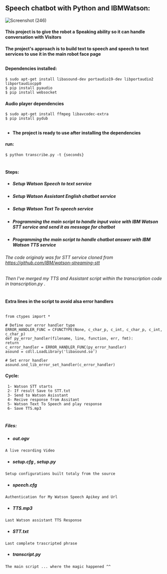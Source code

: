 ## Speech chatbot with Python and IBMWatson:

![Screenshot (246)](https://user-images.githubusercontent.com/49666154/127555231-98bd7ea2-96fa-416a-ae7b-fdd68ec45006.png) 
#### This project is to give the robot a Speaking ability so it can handle conversation with Visitors
#### The project's approach is to build text to speech and speech to text services to use it in the main robot face page



 ##
 

#### Dependencies installed:

 ````
 $ sudo apt-get install libasound-dev portaudio19-dev libportaudio2 libportaudiocpp0
 $ pip install pyaudio
 $ pip install websocket 
 ````
  #### Audio player dependencies
 ````
 $ sudo apt-get install ffmpeg libavcodec-extra
 $ pip install pydub
 ````
 ## 
 - #### The project is ready to use after installing the dependencies 
 ####  run:
````
$ python transcribe.py -t {seconds}

````
 #
 #### Steps:
 - ##### Setup Watson Speech to text service
 - ##### Setup Watson Assistant English chatbot service 
 - ##### Setup Watson Text To speech service
 - ##### Programming the main script to handle input voice with IBM Watson STT service and send it as message for chatbot
 - ##### Programming the main script to handle chatbot answer with IBM Watson TTS service 
 ###### The code originaly was for STT service cloned from  https://github.com/IBM/watson-streaming-stt
 ###### Then I've merged my TTS and Assistant script within the transcription code in transcription.py .
 #

  #### Extra lines in the script to avoid alsa error handlers
 ````
 
from ctypes import *

# Define our error handler type
ERROR_HANDLER_FUNC = CFUNCTYPE(None, c_char_p, c_int, c_char_p, c_int, c_char_p)
def py_error_handler(filename, line, function, err, fmt):
 return
c_error_handler = ERROR_HANDLER_FUNC(py_error_handler)
asound = cdll.LoadLibrary('libasound.so')

# Set error handler
asound.snd_lib_error_set_handler(c_error_handler)

````
#### Cycle:
````
 1- Watson STT starts 
 2- If result Save to STT.txt 
 3- Send to Watson Asisstant
 4- Recive response from Assitant 
 5- Watson Text To Speech and play response
 6- Save TTS.mp3 
````

 
 #
##### Files:
  - ##### out.ogv
````A live recording Video ````
  - ##### setup.cfg , setup.py
  ``Setup configurations built totaly from the source``
   - ##### speech.cfg
  ``Authentication for My Watson Speech Apikey and Url``
   - ##### TTS.mp3
  ``Last Watson assistant TTS Response``
  -  ##### STT.txt
  ``Last complete trascripted phrase``
  -  ##### transcript.py
   ``The main script ... where the magic happened ^^``



